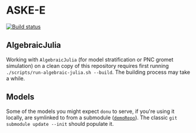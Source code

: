 # ASKE-E
[![Build status](https://github.com/GaloisInc/ASKE-E/workflows/Haskell-CI/badge.svg)](https://github.com/GaloisInc/ASKE-E/actions?query=workflow%3AHaskell-CI)

## AlgebraicJulia

Working with `AlgebraicJulia` (for model stratification or PNC gromet simulation) on a clean copy of this repository requires first running `./scripts/run-algebraic-julia.sh --build`. The building process may take a while.

## Models

Some of the models you might expect `donu` to serve, if you're using it locally, are symlinked to from a submodule ([`demoRepo`](./demoRepo)). The classic `git submodule update --init` should populate it.